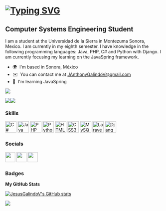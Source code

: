 [![Typing SVG](https://readme-typing-svg.demolab.com?font=Fira+Code&weight=700&pause=1000&color=FFFFFF&width=435&lines=Hi+%F0%9F%91%8B+My+name+is+Jesus+Galindo)](https://git.io/typing-svg)
==============================

Computer Systems Engineering Student
------------------------------------

I am a student at the Universidad de la Sierra in Montezuma Sonora, Mexico. I am currently in my eighth semester. I have knowledge in the following programming languages: Java, PHP, C# and Python with Django. I am currently focusing my learning on the JavaSpring framework.

* 🌍  I'm based in Sonora, México
* ✉️  You can contact me at [JAnthonyGalindoV@gmail.com](mailto:JAnthonyGalindoV@gmail.com)
* 🧠  I'm learning JavaSpring

![](https://komarev.com/ghpvc/?username=JesusGalindoV&color=blue)

<a href="https://www.twitter.com/JAnthonyGV" target="_blank" rel="noreferrer"><img
src="https://img.shields.io/twitter/follow/JAnthonyGV?logo=twitter&style=for-the-badge&color=0891b2&labelColor=1c1917"
/></a><a href="https://www.github.com/JesusGalindoV" target="_blank" rel="noreferrer"><img
src="https://img.shields.io/github/followers/JesusGalindoV?logo=github&style=for-the-badge&color=0891b2&labelColor=1c1917" /></a>

### Skills

<p align="left">
<a href="https://docs.microsoft.com/en-us/dotnet/csharp/" target="_blank" rel="noreferrer"><img src="https://raw.githubusercontent.com/danielcranney/readme-generator/main/public/icons/skills/csharp-colored.svg" width="36" height="36" alt="C#" /></a>
<a href="https://www.oracle.com/java/" target="_blank" rel="noreferrer"><img src="https://raw.githubusercontent.com/danielcranney/readme-generator/main/public/icons/skills/java-colored.svg" width="36" height="36" alt="Java" /></a>
<a href="https://www.php.net/" target="_blank" rel="noreferrer"><img src="https://raw.githubusercontent.com/danielcranney/readme-generator/main/public/icons/skills/php-colored.svg" width="36" height="36" alt="PHP" /></a>
<a href="https://www.python.org/" target="_blank" rel="noreferrer"><img src="https://raw.githubusercontent.com/danielcranney/readme-generator/main/public/icons/skills/python-colored.svg" width="36" height="36" alt="Python" /></a>
<a href="https://developer.mozilla.org/en-US/docs/Glossary/HTML5" target="_blank" rel="noreferrer"><img src="https://raw.githubusercontent.com/danielcranney/readme-generator/main/public/icons/skills/html5-colored.svg" width="36" height="36" alt="HTML5" /></a>
<a href="https://www.w3.org/TR/CSS/#css" target="_blank" rel="noreferrer"><img src="https://raw.githubusercontent.com/danielcranney/readme-generator/main/public/icons/skills/css3-colored.svg" width="36" height="36" alt="CSS3" /></a>
<a href="https://www.mysql.com/" target="_blank" rel="noreferrer"><img src="https://raw.githubusercontent.com/danielcranney/readme-generator/main/public/icons/skills/mysql-colored.svg" width="36" height="36" alt="MySQL" /></a>
<a href="https://laravel.com/" target="_blank" rel="noreferrer"><img src="https://raw.githubusercontent.com/danielcranney/readme-generator/main/public/icons/skills/laravel-colored.svg" width="36" height="36" alt="Laravel" /></a>
<a href="https://www.djangoproject.com/" target="_blank" rel="noreferrer"><img src="https://raw.githubusercontent.com/danielcranney/readme-generator/main/public/icons/skills/django-colored.svg" width="36" height="36" alt="Django" /></a>
</p>


### Socials

<p align="left"><a href="https://www.github.com/JesusGalindoV" target="_blank" rel="noreferrer"><img src="https://raw.githubusercontent.com/danielcranney/readme-generator/main/public/icons/socials/github.svg" width="32" height="32" /></a> <a href="https://www.stackoverflow.com/users/19464985/jesus-galindo" target="_blank" rel="noreferrer"><img src="https://raw.githubusercontent.com/danielcranney/readme-generator/main/public/icons/socials/stackoverflow.svg" width="32" height="32" /></a> <a href="https://www.twitter.com/JAnthonyGV" target="_blank" rel="noreferrer"><img src="https://raw.githubusercontent.com/danielcranney/readme-generator/main/public/icons/socials/twitter.svg" width="32" height="32" /></a></p>

### Badges

<b>My GitHub Stats</b>

<a href="http://www.github.com/JesusGalindoV"><img src="https://github-readme-stats.vercel.app/api?username=JesusGalindoV&show_icons=true&hide=&count_private=true&title_color=0891b2&text_color=ffffff&icon_color=0891b2&bg_color=1c1917&hide_border=true&show_icons=true" alt="JesusGalindoV's GitHub stats" /></a>

<a href="http://www.github.com/JesusGalindoV"><img src="https://github-readme-streak-stats.herokuapp.com/?user=JesusGalindoV&stroke=ffffff&background=1c1917&ring=0891b2&fire=0891b2&currStreakNum=ffffff&currStreakLabel=0891b2&sideNums=ffffff&sideLabels=ffffff&dates=ffffff&hide_border=true" /></a>
